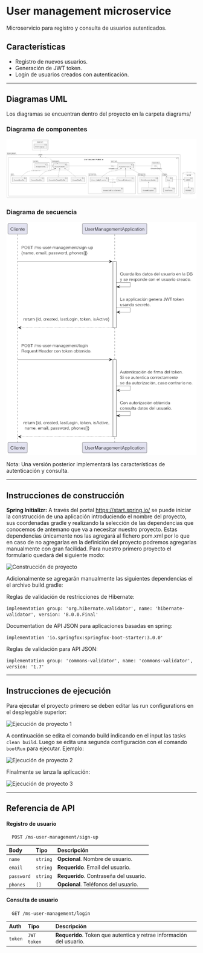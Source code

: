 
# User management microservice

Microservicio para registro y consulta de usuarios autenticados.

## Características

- Registro de nuevos usuarios.
- Generación de JWT token.
- Login de usuarios creados con autenticación.

---

## Diagramas UML

Los diagramas se encuentran dentro del proyecto en la carpeta diagrams/

### Diagrama de componentes
![Diagrama de componentes](diagrams/Diagrama%20de%20Componentes%20UML2.png)

### Diagrama de secuencia
![Diagrama de secuencia](diagrams/Diagrama%20de%20Secuencia%20UML.png)

Nota: Una versión posterior implementará las características de autenticación y consulta. 

---

## Instrucciones de construcción

**Spring Initializr:** A través del portal https://start.spring.io/ se puede iniciar la construcción de una aplicación introduciendo el nombre del proyecto, sus coordenadas gradle y realizando la selección de las dependencias que conocemos de antemano que va a necesitar nuestro proyecto. Estas dependencias únicamente nos las agregará al fichero pom.xml por lo que en caso de no agregarlas en la definición del proyecto podremos agregarlas manualmente con gran facilidad. Para nuestro primero proyecto el formulario quedará del siguiente modo:

![Construcción de proyecto](diagrams/Construcción%20de%20proyecto.png)

Adicionalmente se agregarán manualmente las siguientes dependencias el el archivo build.gradle:

Reglas de validación de restricciones de Hibernate:

	implementation group: 'org.hibernate.validator', name: 'hibernate-validator', version: '8.0.0.Final'

Documentation de API JSON para aplicaciones basadas en spring:

	implementation 'io.springfox:springfox-boot-starter:3.0.0'

Reglas de validación para API JSON:

    implementation group: 'commons-validator', name: 'commons-validator', version: '1.7'

---

## Instrucciones de ejecución

Para ejecutar el proyecto primero se deben editar las run configurations en el desplegable superior:

![Ejecución de proyecto 1](diagrams/Ejecución%20de%20proyecto%201.png)

A continuación se edita el comando build indicando en el input las tasks `clean build`.
Luego se edita una segunda configuración con el comando `bootRun` para ejecutar. Ejemplo:

![Ejecución de proyecto 2](diagrams/Ejecución%20de%20proyecto%202.png)

Finalmente se lanza la aplicación:

![Ejecución de proyecto 3](diagrams/Ejecución%20de%20proyecto%203.png)

---

## Referencia de API

#### Registro de usuario

```http
  POST /ms-user-management/sign-up
```

| Body       | Tipo     | Descripción                            |
|:-----------|:---------|:---------------------------------------|
| `name`     | `string` | **Opcional**. Nombre de usuario.       |
| `email`    | `string` | **Requerido**. Email del usuario.      |
| `password` | `string` | **Requerido**. Contraseña del usuario. |
| `phones`   | `[]`     | **Opcional**. Teléfonos del usuario.   |

#### Consulta de usuario

```http
  GET /ms-user-management/login
```

| Auth    | Tipo        | Descripción                                                          |
|:--------|:------------|:---------------------------------------------------------------------|
| `token` | `JWT token` | **Requerido**. Token que autentica y retrae información del usuario. |



